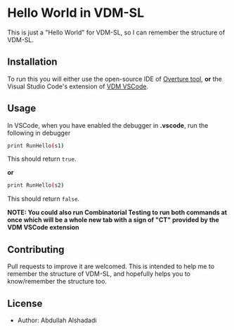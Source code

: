 
# Hello World in VDM-SL

This is just a "Hello World" for VDM-SL, so I can remember the structure of VDM-SL.

## Installation

To run this you will either use the open-source IDE of [Overture tool](https://www.overturetool.org/), **or** the Visual Studio Code's extension of [VDM VSCode](https://marketplace.visualstudio.com/items?itemName=jonaskrask.vdm-vscode).

## Usage

In VSCode, when you have enabled the debugger in **.vscode**, run the following in debugger

```bash
print RunHello(s1)
```
This should return `true`.

**or**
```bash
print RunHello(s2)
```
This should return `false`.

**NOTE: You could also run Combinatorial Testing to run both commands at once which will be a whole new tab with a sign of "CT" provided by the VDM VSCode extension**

## Contributing
Pull requests to improve it are welcomed. This is intended to help me to remember the structure of VDM-SL, and hopefully helps you to know/remember the structure too.

## License
* Author: Abdullah Alshadadi
